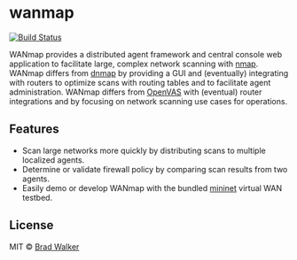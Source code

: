 # wanmap

[![Build Status](https://travis-ci.org/bradmwalker/wanmap.svg?branch=master)](https://travis-ci.org/bradmwalker/wanmap)

WANmap provides a distributed agent framework and central console web application to facilitate large, complex network scanning with [nmap](https://nmap.org/). WANmap differs from [dnmap](https://sourceforge.net/p/dnmap/wiki/Home/) by providing a GUI and (eventually) integrating with routers to optimize scans with routing tables and to facilitate agent administration. WANmap differs from [OpenVAS](https://openvas.org) with (eventual) router integrations and by focusing on network scanning use cases for operations.

## Features

* Scan large networks more quickly by distributing scans to multiple localized agents.
* Determine or validate firewall policy by comparing scan results from two agents.
* Easily demo or develop WANmap with the bundled [mininet](http://mininet.org) virtual WAN testbed.

## License

MIT &copy; [Brad Walker](https://github.com/bradmwalker)
